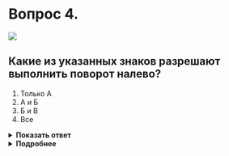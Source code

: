 # Вопрос 4.

![](https://s.drom.ru/i24227/pdd/tickets/2016/1542609144.jpg)

## Какие из указанных знаков разрешают выполнить поворот налево?

1. Только А
2. А и Б
3. Б и В
4. Все

<details>
<summary><b>Показать ответ</b></summary>
Правильный ответ: 4
</details>
<details>
<summary><b>Подробнее</b></summary>
Все знаки позволяют выполнить поворот налево. Знак «А» - 3.19 «Разворот запрещен» – разрешает производить поворот налево. Знаки «Б» и «В» также не запрещают совершать маневр – поворот налево.
(«Дорожные знаки»)
</details>